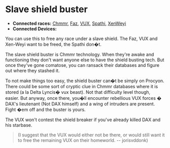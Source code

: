 # Slave shield buster #

  * **Connected races:** [Chmmr](Chmmr.md), [Faz](Faz.md), [VUX](VUX.md), [Spathi](Spathi.md), [XenWeyi](XenWeyi.md)
  * **Connected Devices:**

You can use this to free any race under a slave shield. The Faz, VUX and Xen-Weyi want to be freed, the Spathi don�t.

The slave shield buster is Chmmr technology. When they're awake and functioning they don't want anyone else to have the shield busting tech. But once they've gone comatose, you can ransack their databases and figure out where they stashed it.

To not make things too easy, the shield buster can�t be simply on Procyon. There could be some sort of cryptic clue in Chmmr databases where it is stored (a la Delta Lyncis� vux beast). Not that difficulty level though, easier. But anyway, once there, you�ll encounter rebellious VUX forces � DAX's lieutenant (Not DAX himself) and a wing of intruders are present. Fight �em off and the buster is yours.

The VUX won't contest the shield breaker if you've already killed DAX and his starbase.

> (I suggest that the VUX would either not be there, or would still want it to free the remaining VUX on their homeworld. -- jorisvddonk)